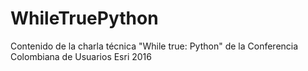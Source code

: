 # WhileTruePython
Contenido de la charla técnica "While true: Python" de la Conferencia Colombiana de Usuarios Esri 2016
